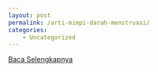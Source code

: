 ```yaml
---
layout: post
permalink: /arti-mimpi-darah-menstruasi/
categories:
    - Uncategorized
---
```


[Baca Selengkapnya](/02)